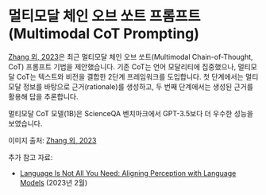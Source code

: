 # 멀티모달 체인 오브 쏘트 프롬프트(Multimodal CoT Prompting)

[Zhang 외, 2023](https://arxiv.org/abs/2302.00923)은 최근 멀티모달 체인 오브 쏘트(Multimodal Chain-of-Thought, CoT) 프롬프트 기법을 제안했습니다. 기존 CoT는 언어 모달리티에 집중했으나, 멀티모달 CoT는 텍스트와 비전을 결합한 2단계 프레임워크를 도입합니다. 첫 단계에서는 멀티모달 정보를 바탕으로 근거(rationale)를 생성하고, 두 번째 단계에서는 생성된 근거를 활용해 답을 추론합니다.

멀티모달 CoT 모델(1B)은 ScienceQA 벤치마크에서 GPT-3.5보다 더 우수한 성능을 보였습니다.

이미지 출처: [Zhang 외, 2023](https://arxiv.org/abs/2302.00923)

추가 참고 자료:
- [Language Is Not All You Need: Aligning Perception with Language Models](https://arxiv.org/abs/2302.14045) (2023년 2월)